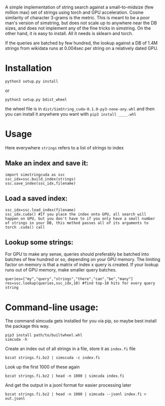 A simple implementation of string search against a small-to-midsize (few million max) set of strings using torch and GPU acceleration. Cosine similarity of character 3-grams is the metric. This is meant to be a poor man's version of simstring, but does not scale up to anywhere near the DB sizes, and does not implement any of the fine tricks in simstring. On the other hand, it is easy to install. All it needs is sklearn and torch.

If the queries are batched by few hundred, the lookup against a DB of 1.4M strings from wikidata runs at 0.004sec per string on a relatively dated GPU.

# Installation

    python3 setup.py install

or

    python3 setup.py bdist_wheel

the wheel file is in `dist/SimString_cuda-0.1.0-py3-none-any.whl` and then you can install it anywhere you want with `pip3 install ____.whl`

# Usage

Here everywhere `strings` refers to a list of strings to index

## Make an index and save it:

    import simstringcuda as ssc
    ssc_idx=ssc.build_index(strings)
    ssc.save_index(ssc_idx,filename)

## Load a saved index:

    ssc_idx=ssc.load_index(filename)
    ssc_idx.cuda() #If you place the index onto GPU, all search will happen on GPU, but you don't have to if you only have a small number of strings in your DB, this method passes all of its arguments to torch .cuda() call

## Lookup some strings:

For GPU to make any sense, queries should preferably be batched into batches of few hundred or so, depending on your GPU memory. The limiting factor on memory is that a matrix of index x query is created. If your lookup runs out of GPU memory, make smaller query batches.

    queries=["my","query","strings","there","can","be","many"]
    res=ssc.lookup(queries,ssc_idx,10) #find top-10 hits for every query string


# Command-line usage:

The command simcuda gets installed for you via pip, so maybe best install the package this way.

    pip3 install path/to/builtwheel.whl
    simcuda -h

Create an index out of all strings in a file, store it as `index.fi` file

    bzcat strings.fi.bz2 | simscuda -c index.fi

Look up the first 1000 of these again

    bzcat strings.fi.bz2 | head -n 1000 | simcuda index.fi


And get the output in a jsonl format for easier processing later

    bzcat strings.fi.bz2 | head -n 1000 | simcuda --jsonl index.fi > out.jsonl

    
